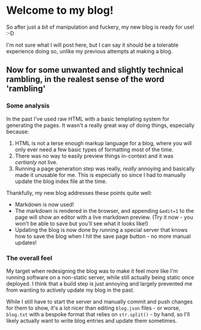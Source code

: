 # Welcome to my blog!

So after just a *bit* of manipulation and fuckery, my new blog is ready for use! :-D

I'm not sure what I will post here, but I can say it should be a tolerable experience doing so, unlike my previous attempts at making a blog.

## Now for some unwanted and slightly technical rambling, in the realest sense of the word 'rambling'

### Some analysis

In the past I've used raw HTML with a basic templating system for generating the pages. It wasn't a really great way of doing things, especially because:

1. HTML is not a terse enough markup language for a blog, where you will only ever need a few basic types of formatting most of the time.
2. There was no way to easily preview things in-context and it was *certianly* not live.
3. Running a page generation step was really, *really* annoying and basically made it unusable for me. This is especially so since I had to manually update the blog index file at the time. 

Thankfully, my new blog addresses these points quite well:

* Markdown is now used!
* The markdown is rendered in the browser, and appending `&edit=1` to the page will show an editor with a live markdown preview. (Try it now - you won't be able to save but you'll see what it looks like!)
* Updating the blog is now done by running a special server that knows how to save the blog when I hit the save page button - no more manual updates!

### The overall feel

My target when redesigning the blog was to make it feel more like I'm running software on a non-static server, while still actually being static once deployed. I think that a build step is just annoying and largely prevented me from wanting to actively update my blog in the past.

While I still have to start the server and manually commit and push changes for them to show, it's a lot nicer than editing `blog.json` files - or worse, `blog.txt` with a bespoke format that relies on `str.split()` - by hand, so I'll likely actually want to write blog entries and update them sometimes.
